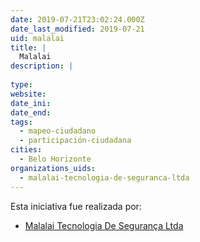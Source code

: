 ```yaml
---
date: 2019-07-21T23:02:24.000Z
date_last_modified: 2019-07-21
uid: malalai
title: |
  Malalai
description: |
  
type: 
website: 
date_ini: 
date_end: 
tags:
  - mapeo-ciudadano
  - participación-ciudadana
cities: 
  - Belo Horizonte
organizations_uids:
  - malalai-tecnologia-de-seguranca-ltda
---
```


Esta iniciativa fue realizada por:

- [Malalai Tecnologia De Segurança Ltda](/organizaciones/malalai-tecnologia-de-seguranca-ltda)
